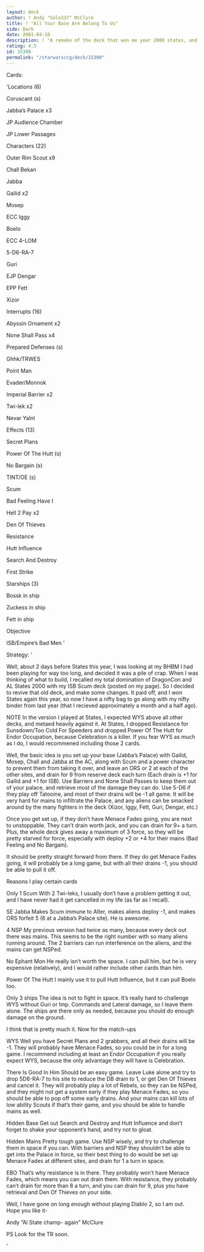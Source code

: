 ```yaml
---
layout: deck
author: ! Andy "Solo337" McClure
title: ! "All Your Base Are Belong To Us"
side: Dark
date: 2001-04-16
description: ! "A remake of the deck that won me year 2000 states, and it just happened to do it again. ISB Scum the way it was meant to be."
rating: 4.5
id: 15300
permalink: "/starwarsccg/deck/15300"
---
```

Cards: 

'Locations (6)

Coruscant (s)

Jabba’s Palace x3

JP Audience Chamber

JP Lower Passages


Characters (22)

Outer Rim Scout x9

Chall Bekan

Jabba

Gailid x2

Mosep

ECC Iggy

Boelo

ECC 4-LOM

5-D6-RA-7

Guri

EJP Dengar

EPP Fett

Xizor


Interrupts (16)

Abyssin Ornament x2

None Shall Pass x4

Prepared Defenses (s)

Ghhk/TRWES

Point Man

Evader/Monnok

Imperial Barrier x2

Twi-lek x2

Nevar Yalnl


Effects (13)

Secret Plans

Power Of The Hutt (s)

No Bargain (s)

TINT/OE (s)

Scum 

Bad Feeling Have I

Hell 2 Pay x2

Den Of Thieves

Resistance

Hutt Influence

Search And Destroy

First Strike


Starships (3)

Bossk in ship

Zuckess in ship

Fett in ship


Objective

ISB/Empire’s Bad Men '

Strategy: '

Well, about 2 days before States this year, I was looking at my BHBM I had been playing for way too long, and decided it was a pile of crap. When I was thinking of what to build, I recalled my total domination of DragonCon and AL States 2000 with my ISB Scum deck (posted on my page). So I decided to revive that old deck, and make some changes. It paid off, and I won States again this year, so now I have a nifty bag to go along with my nifty binder from last year (that I recieved approximately a month and a half ago). 


NOTE In the version I played at States, I expected WYS above all other decks, and metaed heavily against it. At States, I dropped Resistance for Sunsdown/Too Cold For Speeders and dropped Power Of The Hutt for Endor Occupation, because Celebration is a killer. If you fear WYS as much as I do, I would recommened including those 2 cards. 


Well, the basic idea is you set up your base (Jabba’s Palace) with Gailid, Mosep, Chall and Jabba at the AC, along with Scum and a power character to prevent them from taking it over, and leave an ORS or 2 at each of the other sites, and drain for 9 from reserve deck each turn (Each drain is +1 for Gailid and +1 for ISB). Use Barriers and None Shall Passes to keep them out of your palace, and retrieve most of the damage they can do. Use 5-D6 if they play off Tatooine, and most of their drains will be -1 all game. It will be very hard for mains to infiltrate the Palace, and any aliens can be smacked around by the many fighters in the deck (Xizor, Iggy, Fett, Guri, Dengar, etc.)


Once you get set up, if they don’t have Menace Fades going, you are next to unstoppable. They can’t drain worth jack, and you can drain for 9+ a turn. Plus, the whole deck gives away a maximum of 3 force, so they will be pretty starved for force, especially with deploy +2 or +4 for their mains (Bad Feeling and No Bargain).


It should be pretty straight forward from there. If they do get Menace Fades going, it will probably be a long game, but with all their drains -1, you should be able to pull it off. 


Reasons I play certain cards

Only 1 Scum With 2 Twi-leks, I usually don’t have a problem getting it out, and I have never had it get cancelled in my life (as far as I recall). 


SE Jabba Makes Scum immune to Alter, makes aliens deploy -1, and makes ORS forfeit 5 (6 at a Jabba’s Palace site). He is awesome. 


4 NSP My previous version had twice as many, because every deck out there was mains. This seems to be the right number with so many aliens running around. The 2 barriers can run interference on the aliens, and the mains can get NSPed. 


No Ephant Mon He really isn’t worth the space. I can pull him, but he is very expensive (relatively), and I would rather include other cards than him. 


Power Of The Hutt I mainly use it to pull Hutt Influence, but it can pull Boelo too. 


Only 3 ships The idea is not to fight in space. It’s really hard to challenge WYS without Guri or Imp. Commands and Lateral damage, so I leave them alone. The ships are there only as needed, because you should do enough damage on the ground. 

I think that is pretty much it. Now for the match-ups


WYS Well you have Secret Plans and 2 grabbers, and all their drains will be -1. They will probably have Menace Fades, so you could be in for a long game. I recommend including at least an Endor Occupation if you really expect WYS, because the only advantage they will have is Celebration. 


There Is Good In Him Should be an easy game. Leave Luke alone and try to drop 5D6-RA-7 to his site to reduce the DB drain to 1, or get Den Of Thieves and cancel it. They will probably play a lot of Rebels, so they can be NSPed, and they might not get a system early if they play Menace Fades, so you should be able to pop off some early drains. And your mains can kill lots of low ability Scouts if that’s their game, and you should be able to handle mains as well.


Hidden Base Get out Search and Destroy and Hutt Influence and don’t forget to shake your opponent’s hand, and try not to gloat. 


Hidden Mains Pretty tough game. Use NSP wisely, and try to challenge them in space if you can. With barriers and NSP they shouldn’t be able to get into the Palace in force, so their best thing to do would be set up Menace Fades at different sites, and drain for 1 a turn in space. 


EBO That’s why resistance is in there. They probably won’t have Menace Fades, which means you can out drain them. With resistance, they probably can’t drain for more than 8 a turn, and you can drain for 9, plus you have retrieval and Den Of Thieves on your side.


Well, I have gone on long enough without playing Diablo 2, so I am out. Hope you like it-


Andy ”Al State champ- again” McClure


PS Look for the TR soon. 









'
